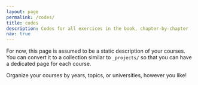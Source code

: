 ```yaml
---
layout: page
permalink: /codes/
title: codes
description: Codes for all exercices in the book, chapter-by-chapter
nav: true
---
```


For now, this page is assumed to be a static description of your courses. You can convert it to a collection similar to `_projects/` so that you can have a dedicated page for each course.

Organize your courses by years, topics, or universities, however you like!
